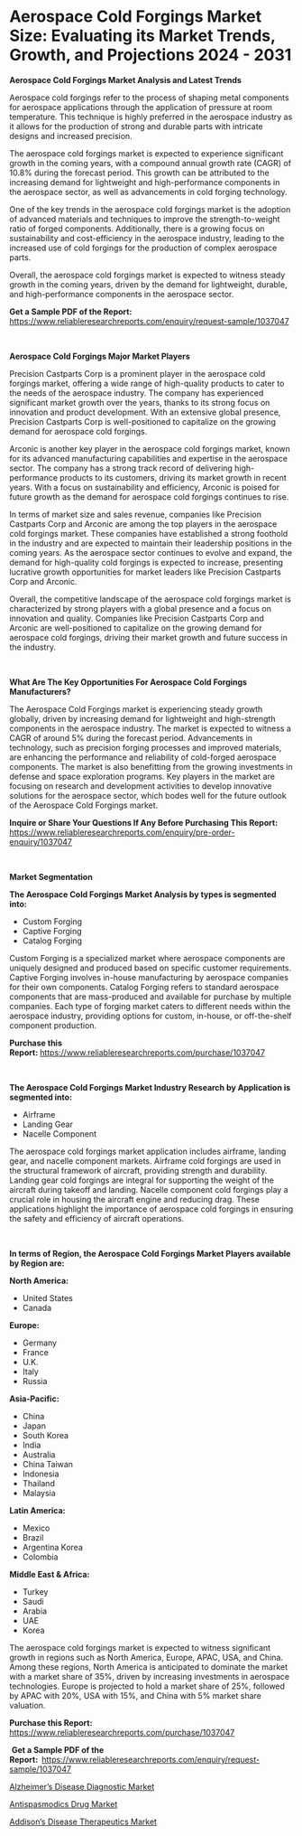<p><h1>Aerospace Cold Forgings Market Size: Evaluating its Market Trends, Growth, and Projections 2024 - 2031</h1></p><p><strong>Aerospace Cold Forgings Market Analysis and Latest Trends</strong></p>
<p><p>Aerospace cold forgings refer to the process of shaping metal components for aerospace applications through the application of pressure at room temperature. This technique is highly preferred in the aerospace industry as it allows for the production of strong and durable parts with intricate designs and increased precision.</p><p>The aerospace cold forgings market is expected to experience significant growth in the coming years, with a compound annual growth rate (CAGR) of 10.8% during the forecast period. This growth can be attributed to the increasing demand for lightweight and high-performance components in the aerospace sector, as well as advancements in cold forging technology.</p><p>One of the key trends in the aerospace cold forgings market is the adoption of advanced materials and techniques to improve the strength-to-weight ratio of forged components. Additionally, there is a growing focus on sustainability and cost-efficiency in the aerospace industry, leading to the increased use of cold forgings for the production of complex aerospace parts.</p><p>Overall, the aerospace cold forgings market is expected to witness steady growth in the coming years, driven by the demand for lightweight, durable, and high-performance components in the aerospace sector.</p></p>
<p><strong>Get a Sample PDF of the Report:&nbsp;</strong> <a href="https://www.reliableresearchreports.com/enquiry/request-sample/1037047">https://www.reliableresearchreports.com/enquiry/request-sample/1037047</a></p>
<p>&nbsp;</p>
<p><strong>Aerospace Cold Forgings Major Market Players</strong></p>
<p><p>Precision Castparts Corp is a prominent player in the aerospace cold forgings market, offering a wide range of high-quality products to cater to the needs of the aerospace industry. The company has experienced significant market growth over the years, thanks to its strong focus on innovation and product development. With an extensive global presence, Precision Castparts Corp is well-positioned to capitalize on the growing demand for aerospace cold forgings.</p><p>Arconic is another key player in the aerospace cold forgings market, known for its advanced manufacturing capabilities and expertise in the aerospace sector. The company has a strong track record of delivering high-performance products to its customers, driving its market growth in recent years. With a focus on sustainability and efficiency, Arconic is poised for future growth as the demand for aerospace cold forgings continues to rise.</p><p>In terms of market size and sales revenue, companies like Precision Castparts Corp and Arconic are among the top players in the aerospace cold forgings market. These companies have established a strong foothold in the industry and are expected to maintain their leadership positions in the coming years. As the aerospace sector continues to evolve and expand, the demand for high-quality cold forgings is expected to increase, presenting lucrative growth opportunities for market leaders like Precision Castparts Corp and Arconic.</p><p>Overall, the competitive landscape of the aerospace cold forgings market is characterized by strong players with a global presence and a focus on innovation and quality. Companies like Precision Castparts Corp and Arconic are well-positioned to capitalize on the growing demand for aerospace cold forgings, driving their market growth and future success in the industry.</p></p>
<p>&nbsp;</p>
<p><strong>What Are The Key Opportunities For Aerospace Cold Forgings Manufacturers?</strong></p>
<p><p>The Aerospace Cold Forgings market is experiencing steady growth globally, driven by increasing demand for lightweight and high-strength components in the aerospace industry. The market is expected to witness a CAGR of around 5% during the forecast period. Advancements in technology, such as precision forging processes and improved materials, are enhancing the performance and reliability of cold-forged aerospace components. The market is also benefitting from the growing investments in defense and space exploration programs. Key players in the market are focusing on research and development activities to develop innovative solutions for the aerospace sector, which bodes well for the future outlook of the Aerospace Cold Forgings market.</p></p>
<p><strong>Inquire or Share Your Questions If Any Before Purchasing This Report:</strong> <a href="https://www.reliableresearchreports.com/enquiry/pre-order-enquiry/1037047">https://www.reliableresearchreports.com/enquiry/pre-order-enquiry/1037047</a></p>
<p>&nbsp;</p>
<p><strong>Market Segmentation</strong></p>
<p><strong>The Aerospace Cold Forgings Market Analysis by types is segmented into:</strong></p>
<p><ul><li>Custom Forging</li><li>Captive Forging</li><li>Catalog Forging</li></ul></p>
<p><p>Custom Forging is a specialized market where aerospace components are uniquely designed and produced based on specific customer requirements. Captive Forging involves in-house manufacturing by aerospace companies for their own components. Catalog Forging refers to standard aerospace components that are mass-produced and available for purchase by multiple companies. Each type of forging market caters to different needs within the aerospace industry, providing options for custom, in-house, or off-the-shelf component production.</p></p>
<p><strong>Purchase this Report:&nbsp;</strong><a href="https://www.reliableresearchreports.com/purchase/1037047">https://www.reliableresearchreports.com/purchase/1037047</a></p>
<p>&nbsp;</p>
<p><strong>The Aerospace Cold Forgings Market Industry Research by Application is segmented into:</strong></p>
<p><ul><li>Airframe</li><li>Landing Gear</li><li>Nacelle Component</li></ul></p>
<p><p>The aerospace cold forgings market application includes airframe, landing gear, and nacelle component markets. Airframe cold forgings are used in the structural framework of aircraft, providing strength and durability. Landing gear cold forgings are integral for supporting the weight of the aircraft during takeoff and landing. Nacelle component cold forgings play a crucial role in housing the aircraft engine and reducing drag. These applications highlight the importance of aerospace cold forgings in ensuring the safety and efficiency of aircraft operations.</p></p>
<p>&nbsp;</p>
<p><strong>In terms of Region, the Aerospace Cold Forgings Market Players available by Region are:</strong></p>
<p>
    <p> <strong> North America: </strong>
        <ul>
            <li>United States</li>
            <li>Canada</li>
        </ul>
        </p> 
    <p> <strong> Europe: </strong>
        <ul>
            <li>Germany</li>
            <li>France</li>
            <li>U.K.</li>
            <li>Italy</li>
            <li>Russia</li>
        </ul>
        </p> 
    <p> <strong> Asia-Pacific: </strong>
        <ul>
            <li>China</li>
            <li>Japan</li>
            <li>South Korea</li>
            <li>India</li>
            <li>Australia</li>
            <li>China Taiwan</li>
            <li>Indonesia</li>
            <li>Thailand</li>
            <li>Malaysia</li>
        </ul>
        </p> 
    <p> <strong> Latin America: </strong>
        <ul>
            <li>Mexico</li>
            <li>Brazil</li>
            <li>Argentina Korea</li>
            <li>Colombia</li>
        </ul>
        </p> 
    <p> <strong> Middle East & Africa: </strong>
        <ul>
            <li>Turkey</li>
            <li>Saudi</li>
            <li>Arabia</li>
            <li>UAE</li>
            <li>Korea</li>
        </ul>
    </p>
    </p>
<p><p>The aerospace cold forgings market is expected to witness significant growth in regions such as North America, Europe, APAC, USA, and China. Among these regions, North America is anticipated to dominate the market with a market share of 35%, driven by increasing investments in aerospace technologies. Europe is projected to hold a market share of 25%, followed by APAC with 20%, USA with 15%, and China with 5% market share valuation.</p></p>
<p><strong>Purchase this Report: </strong><a href="https://www.reliableresearchreports.com/purchase/1037047">https://www.reliableresearchreports.com/purchase/1037047</a></p>
<p>&nbsp;<strong>Get a Sample PDF of the Report:&nbsp;&nbsp;</strong><a href="https://www.reliableresearchreports.com/enquiry/request-sample/1037047">https://www.reliableresearchreports.com/enquiry/request-sample/1037047</a></p>
<p><strong></strong></p>
<p><p><a href="https://view.publitas.com/reportprime-1/decoding-the-alzheimers-disease-diagnostic-market-a-deep-dive-into-the-latest-market-trends-market-segmentation-and-competitive-analysis/">Alzheimer’s Disease Diagnostic Market</a></p><p><a href="https://view.publitas.com/reportprime-1/antispasmodics-drug-market-insights-market-players-and-forecast-till-2030/">Antispasmodics Drug Market</a></p><p><a href="https://view.publitas.com/reportprime-1/addisons-disease-therapeutics-market-size-share-trends-analysis-report-by-application-regional-outlook-competitive-strategies-and-segment-forecasts-2023-2030/">Addison’s Disease Therapeutics Market</a></p></p>